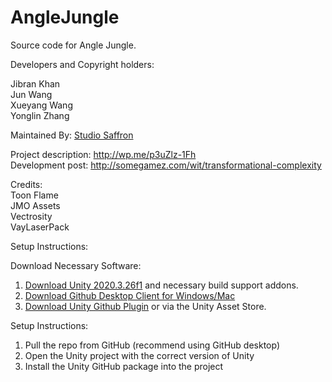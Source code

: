 # AngleJungle

Source code for Angle Jungle.

Developers and Copyright holders:

Jibran Khan <br />
Jun Wang <br />
Xueyang Wang <br />
Yonglin Zhang <br />

Maintained By: [Studio Saffron](https://Studio-Saffron.com)

Project description: http://wp.me/p3uZlz-1Fh <br />
Development post: http://somegamez.com/wit/transformational-complexity

Credits: <br />
Toon Flame <br />
JMO Assets <br />
Vectrosity <br />
VayLaserPack <br />

Setup Instructions:<br />

Download Necessary Software: <br />

1. [Download Unity 2020.3.26f1](https://unity3d.com/get-unity/download/archive) and necessary build support addons.
2. [Download Github Desktop Client for Windows/Mac](https://desktop.github.com/)
3. [Download Unity Github Plugin](https://unity.github.com/) or via the Unity Asset Store.

Setup Instructions: <br />
1. Pull the repo from GitHub (recommend using GitHub desktop)
2. Open the Unity project with the correct version of Unity
3. Install the Unity GitHub package into the project
